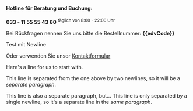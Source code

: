 ####  Hotline für Beratung und Buchung:

**033 - 11 55 55 43 60**
<sup>täglich von 8:00 - 22:00 Uhr</sup>

Bei Rückfragen nennen Sie uns bitte die Bestellnummer:
**{{edvCode}}**

Test mit
Newline

Oder verwenden Sie unser [Kontaktformular](https://xxx.de/servicecenter/{{edvCode}})

Here's a line for us to start with.

This line is separated from the one above by two newlines, so it will be a *separate paragraph*.

This line is also a separate paragraph, but...
This line is only separated by a single newline, so it's a separate line in the *same paragraph*.
